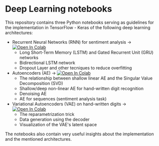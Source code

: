 # Deep Learning notebooks

This repository contains three Python notebooks serving as guidelines for the implementation in TensorFlow - Keras of the following deep learning architectures:
- Recurrent Neural Networks (RNN) for sentiment analysis $\rightarrow$ [![Open In Colab](https://colab.research.google.com/assets/colab-badge.svg)](https://colab.research.google.com/github/GitiHubi/courseACA/blob/main/lab05/aca_colab05.ipynb)
  - Long Short-Term Memory (LSTM) and Gated Recurrent Unit (GRU) networks
  - Bidirectional LSTM network
  - Dropout Layer and other tecniques to reduce overfitting
- Autoencoders (AE) $\rightarrow$ [![Open In Colab](https://colab.research.google.com/assets/colab-badge.svg)](https://colab.research.google.com/github/GitiHubi/courseACA/blob/main/lab05/aca_colab05.ipynb)
  - The relationship between shallow linear AE and the Singular Value Decomposition (SVD)
  - Shallow/deep non-linear AE for hand-written digit recognition
  - Denoising AE
  - AE for sequences (sentiment analysis task)
- Variational Autoencoders (VAE) on hand-written digits $\rightarrow$ [![Open In Colab](https://colab.research.google.com/assets/colab-badge.svg)](https://colab.research.google.com/github/GitiHubi/courseACA/blob/main/lab05/aca_colab05.ipynb)
  - The reparametrization trick
  - Data generation using the decoder
  - Visualization of the VAE's latent space

The notebooks also contain very useful insights about the implementation and the mentioned architectures.
